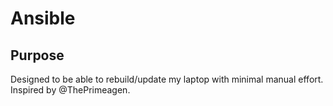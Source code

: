 # Ansible

## Purpose
Designed to be able to rebuild/update my laptop with minimal manual effort. Inspired by @ThePrimeagen.

